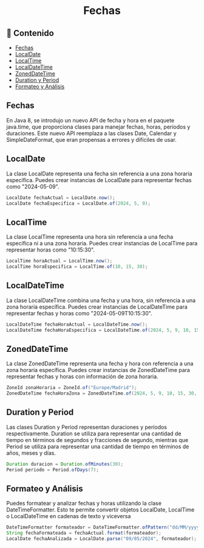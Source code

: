 <h1 align="center">Fechas</h1>

<h2>📑 Contenido</h2>

- [Fechas](#fechas)
- [LocalDate](#localdate)
- [LocalTime](#localtime)
- [LocalDateTime](#localdatetime)
- [ZonedDateTime](#zoneddatetime)
- [Duration y Period](#duration-y-period)
- [Formateo y Análisis](#formateo-y-análisis)

## Fechas

En Java 8, se introdujo un nuevo API de fecha y hora en el paquete java.time, que proporciona clases para manejar fechas, horas, períodos y duraciones. Este nuevo API reemplaza a las clases Date, Calendar y SimpleDateFormat, que eran propensas a errores y difíciles de usar.

## LocalDate

La clase LocalDate representa una fecha sin referencia a una zona horaria específica. Puedes crear instancias de LocalDate para representar fechas como "2024-05-09".

```java
LocalDate fechaActual = LocalDate.now();
LocalDate fechaEspecifica = LocalDate.of(2024, 5, 9);
```

## LocalTime

La clase LocalTime representa una hora sin referencia a una fecha específica ni a una zona horaria. Puedes crear instancias de LocalTime para representar horas como "10:15:30".

```java
LocalTime horaActual = LocalTime.now();
LocalTime horaEspecifica = LocalTime.of(10, 15, 30);
```

## LocalDateTime

La clase LocalDateTime combina una fecha y una hora, sin referencia a una zona horaria específica. Puedes crear instancias de LocalDateTime para representar fechas y horas como "2024-05-09T10:15:30".

```java
LocalDateTime fechaHoraActual = LocalDateTime.now();
LocalDateTime fechaHoraEspecifica = LocalDateTime.of(2024, 5, 9, 10, 15, 30);
```

## ZonedDateTime

La clase ZonedDateTime representa una fecha y hora con referencia a una zona horaria específica. Puedes crear instancias de ZonedDateTime para representar fechas y horas con información de zona horaria.

```java
ZoneId zonaHoraria = ZoneId.of("Europe/Madrid");
ZonedDateTime fechaHoraZona = ZonedDateTime.of(2024, 5, 9, 10, 15, 30, 0, zonaHoraria);
```

## Duration y Period

Las clases Duration y Period representan duraciones y períodos respectivamente. Duration se utiliza para representar una cantidad de tiempo en términos de segundos y fracciones de segundo, mientras que Period se utiliza para representar una cantidad de tiempo en términos de años, meses y días.

```java
Duration duracion = Duration.ofMinutes(30);
Period periodo = Period.ofDays(7);
```

## Formateo y Análisis

Puedes formatear y analizar fechas y horas utilizando la clase DateTimeFormatter. Esto te permite convertir objetos LocalDate, LocalTime o LocalDateTime en cadenas de texto y viceversa

```java
DateTimeFormatter formateador = DateTimeFormatter.ofPattern("dd/MM/yyyy");
String fechaFormateada = fechaActual.format(formateador);
LocalDate fechaAnalizada = LocalDate.parse("09/05/2024", formateador);
```
